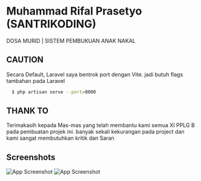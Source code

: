 
# Muhammad Rifal Prasetyo (SANTRIKODING)

DOSA MURID | SISTEM PEMBUKUAN ANAK NAKAL




## CAUTION

Secara Default,  Laravel saya bentrok port dengan Vite. jadi butuh flags tambahan pada Laravel

```bash
  $ php artisan serve --port=8000
```



## THANK TO

Terimakasih kepada Mas-mas yang telah membantu kami semua XI PPLG B pada pembuatan projek ini. banyak sekali kekurangan pada project dan kami sangat membutuhkan kritik dan Saran


## Screenshots

![App Screenshot](https://uploads.bogeng.skom.id/pdip/s5jhVV9HfqVNRtm.jpeg)
![App Screenshot](https://uploads.bogeng.skom.id/pdip/JpQ9lBouQU1bFuf.png)

